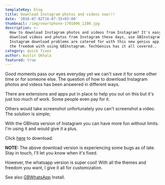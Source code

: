 ```yaml
---
templateKey: blog
title: Download Instagram photos and videos now!!!
date: '2018-07-02T16:07:35+03:00'
thumbnail: /img/smartphone-1701096_1280.jpg
description: >-
  How to download Instagram photos and videos from Instagram? It's easy to
  download videos and photos from Instagram these days, use GBInstagram, all you
  Instagram download problems are catered for with this new genius app. I love
  the freedom with using GBInstagram. TechGenius has it all covered.. 
category: quick fixes
author: Austin Okhala
featured: true
---
```

Good moments pass our eyes everyday yet we can't save it for some other time or for someone else. The question of how to download Instagram photos and videos has been answered in different ways.

There are extensions and apps put in place to help you out on this but it's just too much of work. Some people even pay for it.

Others would take screenshot unfortunately you can't screenshot a video. The solution is simple;

With the GBInsta version of Instagram you can have more fun without limits. I'm using it and would give it a plus.

Click [here](https://latestmodapks.com/gb-instagram-apk-download-android/) to download.

**NOTE:** The above download version is experiencing some bugs as of late. Stay in touch, I'll let you know when it's fixed.

However, the whatsapp version is super cool! With all the themes and freedom you want, I give it all for customization.

See also [GBWhatsApp](https://www.techgenius.me/2018-06-25-install-whatsapp-on-blackberry-for-free-whatsapp10-is-not-the-only-option/) Install.
